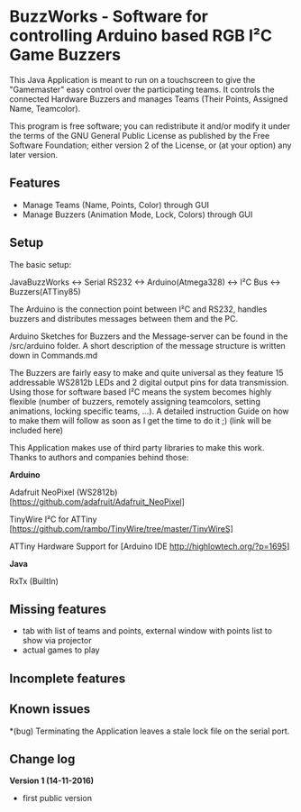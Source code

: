 # BuzzWorks - Software for controlling Arduino based RGB I²C Game Buzzers
This Java Application is meant to run on a touchscreen to give the "Gamemaster" easy control over the participating teams.
It controls the connected Hardware Buzzers and manages Teams (Their Points, Assigned Name, Teamcolor).

This program is free software; you can redistribute it and/or modify it
under the terms of the GNU General Public License as published by the Free
Software Foundation; either version 2 of the License, or (at your option)
any later version.
 
 
 
## Features
* Manage Teams (Name, Points, Color) through GUI
* Manage Buzzers (Animation Mode, Lock, Colors) through GUI





## Setup
The basic setup:

JavaBuzzWorks <-> Serial RS232 <-> Arduino(Atmega328) <-> I²C Bus <-> Buzzers(ATTiny85)

The Arduino is the connection point between I²C and RS232, handles buzzers and distributes messages between them and the PC.

Arduino Sketches for Buzzers and the Message-server can be found in the /src/arduino folder.
A short description of the message structure is written down in Commands.md

The Buzzers are fairly easy to make and quite universal as they feature 15 addressable WS2812b LEDs and 2 digital output pins
for data transmission. Using those for software based I²C means the system becomes highly flexible (number of buzzers, remotely assigning teamcolors, setting animations, locking specific teams, ...).
A detailed instruction Guide on how to make them will follow as soon as I get the time to do it ;) (link will be included here)


This Application makes use of third party libraries to make this work. Thanks to authors and companies behind those:

**Arduino**

Adafruit NeoPixel (WS2812b) [https://github.com/adafruit/Adafruit_NeoPixel]

TinyWire I²C for ATTiny [https://github.com/rambo/TinyWire/tree/master/TinyWireS]

ATTiny Hardware Support for [Arduino IDE http://highlowtech.org/?p=1695]


**Java**

RxTx (BuiltIn)



## Missing features
* tab with list of teams and points, external window with points list to show via projector
* actual games to play





## Incomplete features





## Known issues
*(bug) Terminating the Application leaves a stale lock file on the serial port.








## Change log
**Version 1 (14-11-2016)**
* first public version


